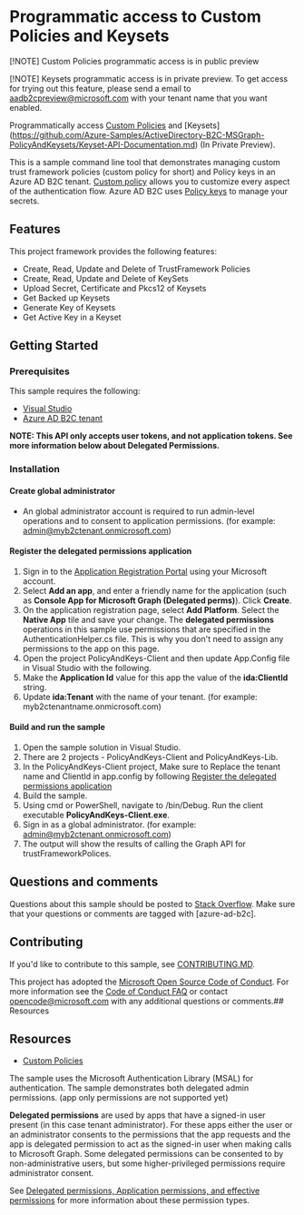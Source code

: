 # Programmatic access to Custom Policies and Keysets
[!NOTE] Custom Policies programmatic access is in public preview

[!NOTE] Keysets programmatic access is in private preview. To get access for trying out this feature, please send a email to aadb2cpreview@microsoft.com with your tenant name that you want enabled.


Programmatically access [Custom Policies](https://docs.microsoft.com/en-us/graph/api/resources/trustframeworkpolicy?view=graph-rest-beta) and [Keysets] (https://github.com/Azure-Samples/ActiveDirectory-B2C-MSGraph-PolicyAndKeysets/Keyset-API-Documentation.md) (In Private Preview). 

This is a sample command line tool that demonstrates managing custom trust framework policies (custom policy for short) and Policy keys in an Azure AD B2C tenant.  [Custom policy](https://docs.microsoft.com/en-us/azure/active-directory-b2c/active-directory-b2c-overview-custom) allows you to customize every aspect of the authentication flow. Azure AD B2C uses [Policy keys](https://docs.microsoft.com/en-us/azure/active-directory-b2c/active-directory-b2c-get-started-custom#create-the-encryption-key) to manage your secrets.

## Features

This project framework provides the following features:

* Create, Read, Update and Delete of TrustFramework Policies
* Create, Read, Update and Delete of KeySets
* Upload Secret, Certificate and Pkcs12 of Keysets
* Get Backed up Keysets
* Generate Key of Keysets
* Get Active Key in a Keyset

## Getting Started

### Prerequisites
This sample requires the following:

* [Visual Studio](https://www.visualstudio.com/en-us/downloads)
* [Azure AD B2C tenant](https://docs.microsoft.com/en-us/azure/active-directory-b2c/active-directory-b2c-get-started)

**NOTE: This API only accepts user tokens, and not application tokens. See more information below about Delegated Permissions.**

### Installation

#### Create global administrator

* An global administrator account is required to run admin-level operations and to consent to application permissions.  (for example: admin@myb2ctenant.onmicrosoft.com)

#### Register the delegated permissions application

1. Sign in to the [Application Registration Portal](https://apps.dev.microsoft.com/) using your Microsoft account.
2. Select **Add an app**, and enter a friendly name for the application (such as **Console App for Microsoft Graph (Delegated perms)**). Click **Create**.
3. On the application registration page, select **Add Platform**. Select the **Native App** tile and save your change. The **delegated permissions** operations in this sample use permissions that are specified in the AuthenticationHelper.cs file. This is why you don't need to assign any permissions to the app on this page.
4. Open the project PolicyAndKeys-Client and then update App.Config file in Visual Studio with the following. 
5. Make the **Application Id** value for this app the value of the **ida:ClientId** string.
6. Update **ida:Tenant** with the name of your tenant.  (for example: myb2ctenantname.onmicrosoft.com)

#### Build and run the sample

1. Open the sample solution in Visual Studio.
2. There are 2 projects - PolicyAndKeys-Client and PolicyAndKeys-Lib. 
3. In the PolicyAndKeys-Client project, Make sure to Replace the tenant name and ClientId in app.config by following [Register the delegated permissions application](#register-the-delegated-permissions-application)
4. Build the sample.
5. Using cmd or PowerShell, navigate to <Path to sample code>/bin/Debug. Run the client executable **PolicyAndKeys-Client.exe**.
6. Sign in as a global administrator.  (for example: admin@myb2ctenant.onmicrosoft.com)
7. The output will show the results of calling the Graph API for trustFrameworkPolices.

## Questions and comments

Questions about this sample should be posted to [Stack Overflow](https://stackoverflow.com/questions/tagged/azure-ad-b2c). Make sure that your questions or comments are tagged with [azure-ad-b2c].

## Contributing

If you'd like to contribute to this sample, see [CONTRIBUTING.MD](/CONTRIBUTING.md).

This project has adopted the [Microsoft Open Source Code of Conduct](https://opensource.microsoft.com/codeofconduct/). For more information see the [Code of Conduct FAQ](https://opensource.microsoft.com/codeofconduct/faq/) or contact [opencode@microsoft.com](mailto:opencode@microsoft.com) with any additional questions or comments.## Resources

## Resources
- [Custom Policies](https://docs.microsoft.com/en-us/graph/api/resources/trustframeworkpolicy?view=graph-rest-beta)

The sample uses the Microsoft Authentication Library (MSAL) for authentication. The sample demonstrates both delegated admin permissions.  (app only permissions are not supported yet)

**Delegated permissions** are used by apps that have a signed-in user present (in this case tenant administrator). For these apps either the user or an administrator consents to the permissions that the app requests and the app is delegated permission to act as the signed-in user when making calls to Microsoft Graph. Some delegated permissions can be consented to by non-administrative users, but some higher-privileged permissions require administrator consent.

See [Delegated permissions, Application permissions, and effective permissions](https://developer.microsoft.com/en-us/graph/docs/concepts/permissions_reference#delegated-permissions-application-permissions-and-effective-permissions) for more information about these permission types.
